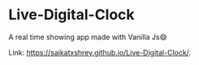 # Live-Digital-Clock

A real time showing app made with Vanilla Js😄

Link: https://saikatxshrey.github.io/Live-Digital-Clock/.
